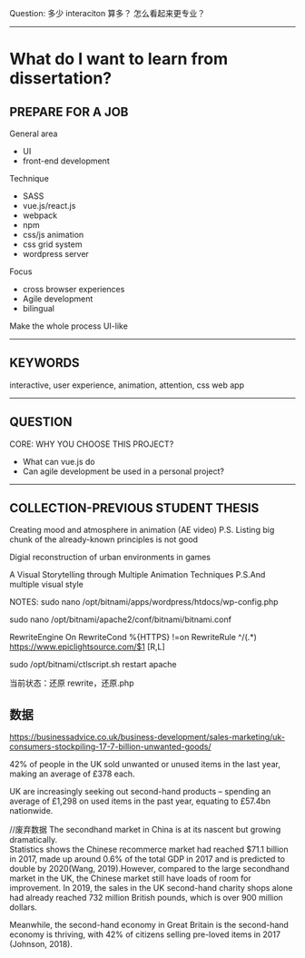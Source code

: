 Question:
多少 interaciton 算多？
怎么看起来更专业？

---

# What do I want to learn from dissertation?

## **PREPARE FOR A JOB**

General area

- UI
- front-end development

Technique

- SASS
- vue.js/react.js
- webpack
- npm
- css/js animation
- css grid system
- wordpress server

Focus

- cross browser experiences
- Agile development
- bilingual

Make the whole process UI-like

---

## **KEYWORDS**

interactive, user experience, animation, attention, css
web app

---

## **QUESTION**

CORE: WHY YOU CHOOSE THIS PROJECT?

- What can vue.js do
- Can agile development be used in a personal project?

---

## **COLLECTION-PREVIOUS STUDENT THESIS**

Creating mood and atmosphere in animation (AE video)
P.S. Listing big chunk of the already-known principles is not good

Digial reconstruction of urban environments in games

A Visual Storytelling through Multiple Animation Techniques
P.S.And multiple visual style

NOTES:
sudo nano /opt/bitnami/apps/wordpress/htdocs/wp-config.php

sudo nano /opt/bitnami/apache2/conf/bitnami/bitnami.conf

RewriteEngine On
RewriteCond %{HTTPS} !=on
RewriteRule ^/(.\*) https://www.epiclightsource.com/$1 [R,L]

sudo /opt/bitnami/ctlscript.sh restart apache

当前状态：还原 rewrite，还原.php

## 数据

https://businessadvice.co.uk/business-development/sales-marketing/uk-consumers-stockpiling-17-7-billion-unwanted-goods/

42% of people in the UK sold unwanted or unused items in the last year, making an average of £378 each.

UK are increasingly seeking out second-hand products – spending an average of £1,298 on used items in the past year, equating to £57.4bn nationwide.

//废弃数据
The secondhand market in China is at its nascent but growing dramatically. <br/>Statistics shows the Chinese recommerce market had reached \$71.1 billion in 2017, made up around 0.6% of the total GDP in 2017 and is predicted to double by 2020(Wang, 2019).However, compared to the large secondhand market in the UK, the Chinese market still have loads of room for improvement. In 2019, the sales in the UK second-hand charity shops alone had already reached 732 million British pounds, which is over 900 million dollars.

Meanwhile, the second-hand economy in Great Britain is the second-hand economy is thriving, with 42% of citizens selling pre-loved items in 2017 (Johnson, 2018).<br/>
